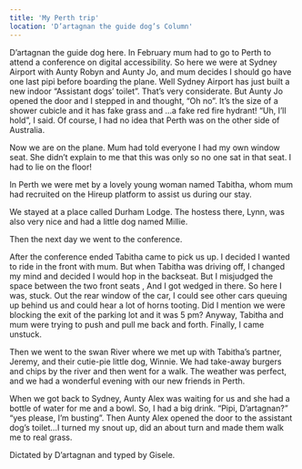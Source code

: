 ```yaml
---
title: 'My Perth trip'
location: 'D’artagnan the guide dog’s Column'
---
```

D’artagnan the guide dog here. In February mum had to go to Perth to attend a conference on digital accessibility. So here we were at Sydney Airport with Aunty Robyn and Aunty Jo, and mum decides I should go have one last pipi before boarding the plane. Well Sydney Airport has just built a new indoor “Assistant dogs’ toilet”. That’s very considerate. But Aunty Jo opened the door and I stepped in and thought, “Oh no”. It’s the size of a shower cubicle and it has fake grass and …a fake red fire hydrant! “Uh, I’ll hold”, I said. Of course, I had no idea that Perth was on the other side of Australia.

Now we are on the plane. Mum had told everyone I had my own window seat. She didn’t explain to me that this was only so no one sat in that seat. I had to lie on the floor!

In Perth we were met by a lovely young woman named Tabitha, whom mum had recruited on the Hireup platform to assist us during our stay.

We stayed at a place called Durham Lodge. The hostess there, Lynn, was also very nice and had a little dog named Millie.

Then the next day we went to the conference.

After the conference ended Tabitha came to pick us up. I decided I wanted to ride in the front with mum. But when Tabitha was driving off, I changed my mind and decided I would hop in the backseat. But I misjudged the space between the two front seats , And I got wedged in there. So here I was, stuck. Out the rear window of the car, I could see other cars queuing up behind us and could hear a lot of horns tooting. Did I mention we were blocking the exit of the parking lot and it was 5 pm? Anyway, Tabitha and mum were trying to push and pull me back and forth. Finally, I came unstuck.

Then we went to the swan River where we met up with Tabitha’s partner, Jeremy, and their cutie-pie little dog, Winnie. We had take-away burgers and chips by the river and then went for a walk. The weather was perfect, and we had a wonderful evening with our new friends in Perth.

When we got back to Sydney, Aunty Alex was waiting for us and she had a bottle of water for me and a bowl. So, I had a big drink. “Pipi, D’artagnan?” “yes please, I’m busting”. Then Aunty Alex opened the door to the assistant dog’s toilet…I turned my snout up, did an about turn and made them walk me to real grass.

Dictated by D’artagnan and typed by Gisele.

